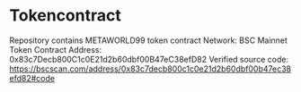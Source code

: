 # Tokencontract
Repository contains METAWORLD99 token contract
Network: BSC Mainnet
Token Contract Address: 0x83c7Decb800C1c0E21d2b60dbf00B47eC38efD82
Verified source code: https://bscscan.com/address/0x83c7decb800c1c0e21d2b60dbf00b47ec38efd82#code
